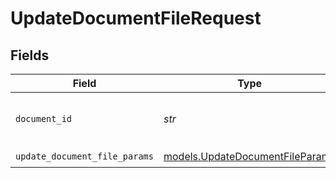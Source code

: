 # UpdateDocumentFileRequest


## Fields

| Field                                                                    | Type                                                                     | Required                                                                 | Description                                                              | Example                                                                  |
| ------------------------------------------------------------------------ | ------------------------------------------------------------------------ | ------------------------------------------------------------------------ | ------------------------------------------------------------------------ | ------------------------------------------------------------------------ |
| `document_id`                                                            | *str*                                                                    | :heavy_check_mark:                                                       | The id of the document.                                                  | 00000000-0000-0000-0000-000000000000                                     |
| `update_document_file_params`                                            | [models.UpdateDocumentFileParams](../models/updatedocumentfileparams.md) | :heavy_check_mark:                                                       | N/A                                                                      |                                                                          |